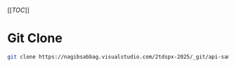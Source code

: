 [[_TOC_]]

# Git Clone
```bash
git clone https://nagibsabbag.visualstudio.com/2tdspx-2025/_git/api-sample
```